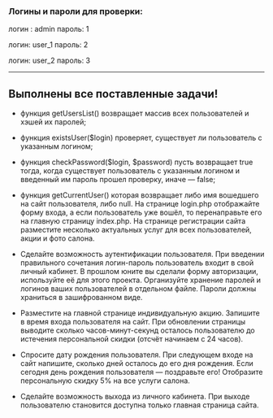 ### Логины и пароли для проверки: 
логин : admin
пароль: 1

логин: user_1
пароль: 2

логин: user_2
пароль: 3

---

## Выполнены все поставленные задачи!

 - функция getUsersList() возвращает массив всех пользователей и хэшей их паролей;
 - функция existsUser($login) проверяет, существует ли пользователь с указанным логином;
 - функция checkPassword($login, $password) пусть возвращает true тогда, когда существует пользователь с указанным логином и введенный им пароль прошел проверку, иначе — false;
 - функция getCurrentUser() которая возвращает либо имя вошедшего на сайт пользователя, либо null.
На странице login.php отображайте форму входа, а если пользователь уже вошёл, то перенаправьте его на главную страницу index.php. На странице регистрации сайта разместите несколько актуальных услуг для всех пользователей, акции и фото салона.

 - Сделайте возможность аутентификации пользователя. При введении правильного сочетания логин-пароль пользователь входит в свой личный кабинет. В прошлом юните вы сделали форму авторизации, используйте её для этого проекта. Организуйте хранение паролей и логинов ваших пользователей в отдельном файле. Пароли должны храниться в зашифрованном виде.

 - Разместите на главной странице индивидуальную акцию. Запишите в время входа пользователя на сайт. При обновлении страницы выводите сколько часов-минут-секунд осталось пользователю до истечения персональной скидки (отсчёт начинаем с 24 часов).

 - Спросите дату рождения пользователя. При следующем входе на сайт напишите, сколько дней осталось до его дня рождения. Если сегодня день рождения пользователя — поздравьте его! Отобразите персональную скидку 5% на все услуги салона.

 - Сделайте возможность выхода из личного кабинета. При выходе пользователю становится доступна только главная страница сайта.